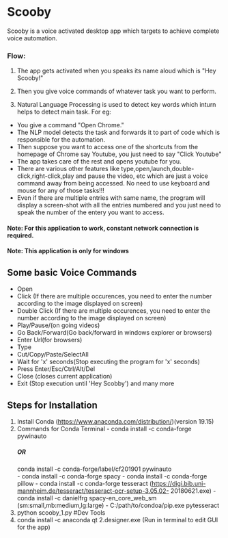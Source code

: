 # Scooby

Scooby is a voice activated desktop app which targets to achieve complete voice automation.

### Flow:
1. The app gets activated when you speaks its name aloud which is "Hey Scooby!" 

2. Then you give voice commands of whatever task you want to perform. 

3. Natural Language Processing is used to detect key words which inturn helps to detect main task. For eg:
  - You give a command "Open Chrome."
  - The NLP model detects the task and forwards it to part of code which is responsible for the automation.
  - Then suppose you want to access one of the shortcuts from the homepage of Chrome say Youtube, you just need to say "Click Youtube"
  - The app takes care of the rest and opens youtube for you.
  - There are various other features like type,open,launch,double-click,right-click,play and pause the video, etc which are just a voice    command away from being accessed. No need to use keyboard and mouse for any of those tasks!!!
  - Even if there are multiple entries with same name, the program will display a screen-shot with all the entries numbered and you just need to speak the number of the entery you want to access.


#### Note: For this application to work, constant network connection is required.
#### Note: This application is only for windows

## Some basic Voice Commands
  - Open <appName>
  - Click <any text on Screen>(If there are multiple occurences, you need to enter the number according to the image             displayed on screen)
  - Double Click <any text on screen>(If there are multiple occurences, you need to enter the number according to the image         displayed on screen)
  - Play/Pause/(on going videos)
  - Go Back/Forward(Go back/forward in windows explorer or browsers)
  - Enter Url(for browsers)
  - Type <type text into current field>
  - Cut/Copy/Paste/SelectAll
  - Wait for 'x' seconds(Stop executing the program for 'x' seconds)
  - Press Enter/Esc/Ctrl/Alt/Del
  - Close (closes current application)
  - Exit (Stop execution until 'Hey Scobby')
  and many more
  
  ## Steps for Installation
  1. Install Conda (https://www.anaconda.com/distribution/)(version 19.15)
  2. Commands  for Conda Terminal
    - conda install -c conda-forge pywinauto <h5>OR</h5> conda install -c conda-forge/label/cf201901 pywinauto    
    - conda install -c conda-forge spacy
    - conda install -c conda-forge pillow
    - conda install -c conda-forge tesseract (https://digi.bib.uni-mannheim.de/tesseract/tesseract-ocr-setup-3.05.02-               20180621.exe)
    - conda install -c danielfrg spacy-en_core_web_sm     (sm:small,mb:medium,lg:large)
    - C:/path/to/condoa/pip.exe pytesseract
  3. python scooby_1.py 
  #Dev Tools
   1. conda install -c anaconda qt
   2.designer.exe (Run in terminal to edit GUI for the app) 
      
